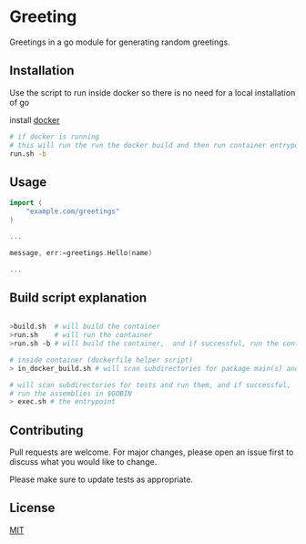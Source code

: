 # Greeting

Greetings in a go module for generating random greetings.

## Installation

Use the script to run inside docker so there is no need for a local installation of go

install [docker](https://hub.docker.com/editions/community/docker-ce-desktop-mac/) 

```bash
# if docker is running
# this will run the run the docker build and then run container entrypoint
run.sh -b
```

## Usage

```go
import (
    "example.com/greetings"
)

...

message, err:=greetings.Hello(name)

...

```

## Build script explanation
```bash

>build.sh  # will build the container
>run.sh    # will run the container
>run.sh -b # will build the container,  and if successful, run the container

# inside container (dockerfile helper script)
> in_docker_build.sh # will scan subdirectories for package main(s) and build them 

# will scan subdirectories for tests and run them, and if successful, 
# run the assemblies in $GOBIN
> exec.sh # the entrypoint 

```

## Contributing
Pull requests are welcome. For major changes, please open an issue first to discuss what you would like to change.

Please make sure to update tests as appropriate.

## License
[MIT](https://choosealicense.com/licenses/mit/)